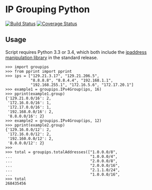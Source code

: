 IP Grouping Python
==================
[![Build
Status](https://travis-ci.org/RyPeck/python-ipgroup.svg?branch=master)](https://travis-ci.org/RyPeck/python-ipgroup) [![Coverage
Status](https://coveralls.io/repos/RyPeck/python-ipgroup/badge.png)](https://coveralls.io/r/RyPeck/python-ipgroup)

## Usage

Script requires Python 3.3 or 3.4, which both include the [ipaddress manipulation library](http://docs.python.org/3.3/library/ipaddress) in the standard release.

~~~
>>> import groupips
>>> from pprint import pprint
>>> ips = ["129.21.3.17", "129.21.206.5", 
           "8.8.8.8", "8.8.4.4", "192.168.1.1",
           "192.168.255.1", "172.16.5.6", "172.17.20.1"]
>>> example1 = groupips.IPv4Group(ips, 16)
>>> pprint(example1.group)
{'129.21.0.0/16': 2,
 '172.16.0.0/16': 1,
 '172.17.0.0/16': 1,
 '192.168.0.0/16': 2,
 '8.8.0.0/16': 2}
>>> example2 = groupips.IPv4Group(ips, 12)
>>> pprint(example2.group)
{'129.16.0.0/12': 2, 
 '172.16.0.0/12': 2, 
 '192.160.0.0/12': 2, 
 '8.0.0.0/12': 2}
>>> 
>>> total = groupips.totalAddresses(["1.0.0.0/8",
...                                  "1.0.0.0/4",
...                                  "2.0.0.0/8",
...                                  "2.0.0.0/16",
...                                  "2.1.1.0/24",
...                                  "1.0.0.0/16",
>>> total
268435456
~~~

